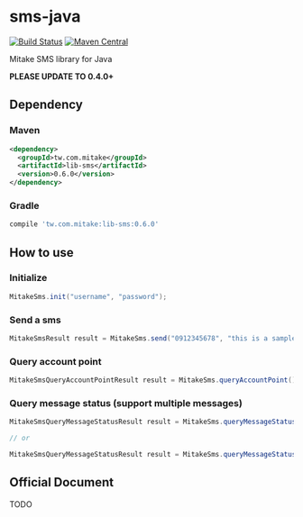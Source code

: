 # sms-java

[![Build Status](https://travis-ci.org/mitaketw/sms-java.svg?branch=master)](https://travis-ci.org/mitaketw/sms-java) [![Maven Central](https://maven-badges.herokuapp.com/maven-central/tw.com.mitake/lib-sms/badge.svg)](https://maven-badges.herokuapp.com/maven-central/tw.com.mitake/lib-sms)

Mitake SMS library for Java

**PLEASE UPDATE TO 0.4.0+**

## Dependency

### Maven

```xml
<dependency>
  <groupId>tw.com.mitake</groupId>
  <artifactId>lib-sms</artifactId>
  <version>0.6.0</version>
</dependency>
```

### Gradle

```groovy
compile 'tw.com.mitake:lib-sms:0.6.0'
```

## How to use

### Initialize

```java
MitakeSms.init("username", "password");
```

### Send a sms

```java
MitakeSmsResult result = MitakeSms.send("0912345678", "this is a sample message");
```

### Query account point

```java
MitakeSmsQueryAccountPointResult result = MitakeSms.queryAccountPoint();
```

### Query message status (support multiple messages)

```java
MitakeSmsQueryMessageStatusResult result = MitakeSms.queryMessageStatus("messageid1", "messageid2");

// or

MitakeSmsQueryMessageStatusResult result = MitakeSms.queryMessageStatus(List<String> messageIds);
```

## Official Document

TODO
